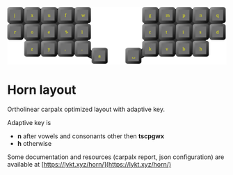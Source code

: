 ![Horn layout](layout.svg)

# Horn layout

Ortholinear carpalx optimized layout with adaptive key.

Adaptive key is
 * **n** after vowels and consonants other then **tscpgwx**
 * **h** otherwise

Some documentation and resources (carpalx report, json configuration) are available at [https://lykt.xyz/horn/](https://lykt.xyz/horn/)
